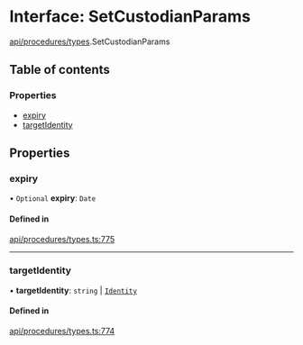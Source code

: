 # Interface: SetCustodianParams

[api/procedures/types](../wiki/api.procedures.types).SetCustodianParams

## Table of contents

### Properties

- [expiry](../wiki/api.procedures.types.SetCustodianParams#expiry)
- [targetIdentity](../wiki/api.procedures.types.SetCustodianParams#targetidentity)

## Properties

### expiry

• `Optional` **expiry**: `Date`

#### Defined in

[api/procedures/types.ts:775](https://github.com/PolymathNetwork/polymesh-sdk/blob/299ce247/src/api/procedures/types.ts#L775)

___

### targetIdentity

• **targetIdentity**: `string` \| [`Identity`](../wiki/api.entities.Identity.Identity)

#### Defined in

[api/procedures/types.ts:774](https://github.com/PolymathNetwork/polymesh-sdk/blob/299ce247/src/api/procedures/types.ts#L774)
